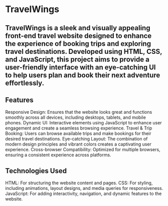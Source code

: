 # TravelWings
## TravelWings is a sleek and visually appealing front-end travel website designed to enhance the experience of booking trips and exploring travel destinations. Developed using HTML, CSS, and JavaScript, this project aims to provide a user-friendly interface with an eye-catching UI to help users plan and book their next adventure effortlessly.

## Features
Responsive Design: Ensures that the website looks great and functions smoothly across all devices, including desktops, tablets, and mobile phones.
Dynamic UI: Interactive elements using JavaScript to enhance user engagement and create a seamless browsing experience.
Travel & Trip Booking: Users can browse available trips and make bookings for their desired travel destinations.
Eye-catching Layout: The combination of modern design principles and vibrant colors creates a captivating user experience.
Cross-browser Compatibility: Optimized for multiple browsers, ensuring a consistent experience across platforms.
## Technologies Used
HTML: For structuring the website content and pages.
CSS: For styling, including animations, layout designs, and media queries for responsiveness.
JavaScript: For adding interactivity, navigation, and dynamic features to the website.

